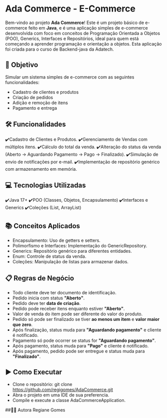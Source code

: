 # Ada Commerce - E-Commerce
Bem-vindo ao projeto **Ada Commerce**! Este é um projeto básico de e-commerce feito em **Java**, e é uma aplicação simples de e-commerce desenvolvida com foco em conceitos de Programação Orientada a Objetos (POO), Generics, Interfaces e Repositórios,  ideal para quem está começando a aprender programação e orientação a objetos. Esta aplicação foi criada para o curso de Backend-java da Adatech.

## 🎯 Objetivo
Simular um sistema simples de e-commerce com as seguintes funcionalidades:
- Cadastro de clientes e produtos
- Criação de pedidos
- Adição e remoção de itens
- Pagamento e entrega

## 🛠️ Funcionalidades
✔️Cadastro de Clientes e Produtos.
✔️Gerenciamento de Vendas com múltiplos itens.
✔️Cálculo do total da venda.
✔️Alteração do status da venda (Aberto → Aguardando Pagamento → Pago → Finalizado).
✔️Simulação de envio de notificações por e-mail.
✔️Implementação de repositório genérico com armazenamento em memória.

## 💻 Tecnologias Utilizadas
✔️Java 17+
✔️POO (Classes, Objetos, Encapsulamento)
✔️Interfaces e Generics
✔️Coleções (List, ArrayList)

## 📚 Conceitos Aplicados

- Encapsulamento: Uso de getters e setters.
- Polimorfismo e Interfaces: Implementação do GenericRepository.
- Generics: Repositório genérico para diferentes entidades.
- Enum: Controle de status da venda.
- Coleções: Manipulação de listas para armazenar dados.
  
## 📋 Regras de Negócio

- Todo cliente deve ter documento de identificação.
- Pedido inicia com status **"Aberto"**.
- Pedido deve ter **data de criação**.
- Pedido pode receber itens enquanto estiver **"Aberto"**.
- Valor de venda do item pode ser diferente do valor do produto.
- Pedido só pode ser finalizado se tiver **ao menos um item** e **valor maior que zero**.
- Após finalização, status muda para **"Aguardando pagamento"** e cliente é notificado.
- Pagamento só pode ocorrer se status for **"Aguardando pagamento"**.
- Após pagamento, status muda para **"Pago"** e cliente é notificado.
- Após pagamento, pedido pode ser entregue e status muda para **"Finalizado"**.

## ▶️ Como Executar
- Clone o repositório: git clone https://github.com/regigomes/AdaCommerce.git
- Abra o projeto em uma IDE de sua preferencia.
- Compile e execute a classe AdaCommerceApplication.

##👩‍💻 Autora
Regiane Gomes




   
